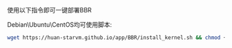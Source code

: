 使用以下指令即可一键部署BBR

Debian\Ubuntu\CentOS均可使用脚本:
```bash
wget https://huan-starvm.github.io/app/BBR/install_kernel.sh && chmod +x install_kernel.sh && ./install_kernel.sh
```
